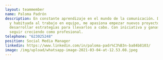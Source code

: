```yaml
---
layout: teammember
name: Paloma Padrón
description: En constante aprendizaje en el mundo de la comunicación. Dinámica
  y habituada al trabajo en equipo, me apasiona empezar nuevos proyectos y
  desarrollar estrategias para llevarlos a cabo. Con iniciativa y ganas de
  seguir creciendo como profesional.
telephone: "623025248"
position: Social Media Manager
linkedin: https://www.linkedin.com/in/paloma-padr%C3%B3n-ba84b8103/
image: /img/upload/whatsapp-image-2021-03-04-at-12.53.08.jpeg
---
```

